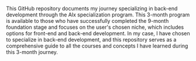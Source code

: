 This GitHub repository documents my journey specializing in back-end development through the Alx specialization program. This 3-month program is available to those who have successfully completed the 9-month foundation stage and focuses on the user's chosen niche, which includes options for front-end and back-end development. In my case, I have chosen to specialize in back-end development, and this repository serves as a comprehensive guide to all the courses and concepts I have learned during this 3-month journey.
